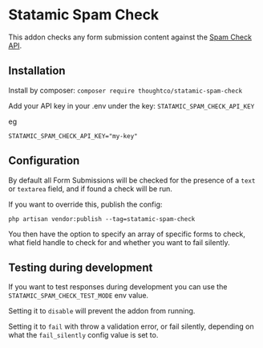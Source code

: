 # Statamic Spam Check

This addon checks any form submission content against the [Spam Check API](https://apilayer.com/marketplace/spamchecker-api#authentication).

## Installation

Install by composer: `composer require thoughtco/statamic-spam-check`

Add your API key in your .env under the key: `STATAMIC_SPAM_CHECK_API_KEY`

eg

```
STATAMIC_SPAM_CHECK_API_KEY="my-key"
```

## Configuration

By default all Form Submissions will be checked for the presence of a `text` or `textarea` field, and if found a check will be run.

If you want to override this, publish the config:

`php artisan vendor:publish --tag=statamic-spam-check`

You then have the option to specify an array of specific forms to check, what field handle to check for and whether you want to fail silently.

## Testing during development

If you want to test responses during development you can use the `STATAMIC_SPAM_CHECK_TEST_MODE` env value.

Setting it to `disable` will prevent the addon from running.

Setting it to `fail` with throw a validation error, or fail silently, depending on what the `fail_silently` config value is set to.
